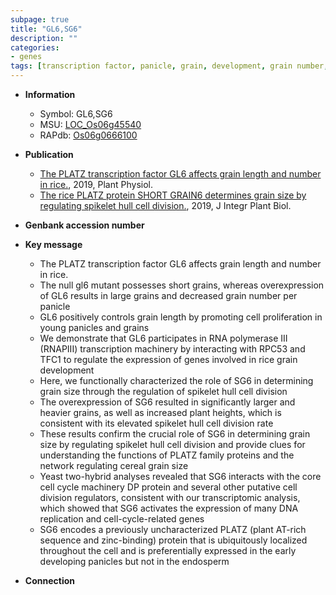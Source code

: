 ```yaml
---
subpage: true
title: "GL6,SG6"
description: ""
categories:
- genes
tags: [transcription factor, panicle, grain, development, grain number, grain length, cell proliferation, spikelet, grain size, cell division, endosperm, cell cycle, plant height]
---
```


* **Information**  
    + Symbol: GL6,SG6  
    + MSU: [LOC_Os06g45540](http://rice.plantbiology.msu.edu/cgi-bin/ORF_infopage.cgi?orf=LOC_Os06g45540)  
    + RAPdb: [Os06g0666100](http://rapdb.dna.affrc.go.jp/viewer/gbrowse_details/irgsp1?name=Os06g0666100)  

* **Publication**  
    + [The PLATZ transcription factor GL6 affects grain length and number in rice.](http://www.ncbi.nlm.nih.gov/pubmed?term=The+PLATZ+transcription+factor+GL6+affects+grain+length+and+number+in+rice.%5BTitle%5D), 2019, Plant Physiol.
    + [The rice PLATZ protein SHORT GRAIN6 determines grain size by regulating spikelet hull cell division.](http://www.ncbi.nlm.nih.gov/pubmed?term=The+rice+PLATZ+protein+SHORT+GRAIN6+determines+grain+size+by+regulating+spikelet+hull+cell+division.%5BTitle%5D), 2019, J Integr Plant Biol.

* **Genbank accession number**  

* **Key message**  
    + The PLATZ transcription factor GL6 affects grain length and number in rice.
    + The null gl6 mutant possesses short grains, whereas overexpression of GL6 results in large grains and decreased grain number per panicle
    + GL6 positively controls grain length by promoting cell proliferation in young panicles and grains
    + We demonstrate that GL6 participates in RNA polymerase III (RNAPIII) transcription machinery by interacting with RPC53 and TFC1 to regulate the expression of genes involved in rice grain development
    + Here, we functionally characterized the role of SG6 in determining grain size through the regulation of spikelet hull cell division
    + The overexpression of SG6 resulted in significantly larger and heavier grains, as well as increased plant heights, which is consistent with its elevated spikelet hull cell division rate
    + These results confirm the crucial role of SG6 in determining grain size by regulating spikelet hull cell division and provide clues for understanding the functions of PLATZ family proteins and the network regulating cereal grain size
    + Yeast two-hybrid analyses revealed that SG6 interacts with the core cell cycle machinery DP protein and several other putative cell division regulators, consistent with our transcriptomic analysis, which showed that SG6 activates the expression of many DNA replication and cell-cycle-related genes
    + SG6 encodes a previously uncharacterized PLATZ (plant AT-rich sequence and zinc-binding) protein that is ubiquitously localized throughout the cell and is preferentially expressed in the early developing panicles but not in the endosperm

* **Connection**  




